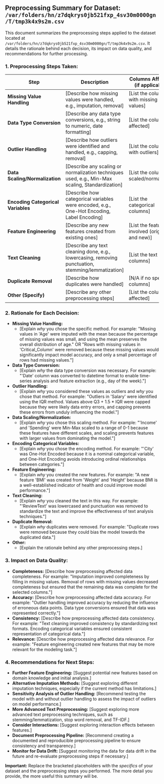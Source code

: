 ## Preprocessing Summary for Dataset: `/var/folders/hn/z7dqkrys0jb521fxp_4sv30m0000gn/T/tmp3k4x9s2m.csv`

This document summarizes the preprocessing steps applied to the dataset located at `/var/folders/hn/z7dqkrys0jb521fxp_4sv30m0000gn/T/tmp3k4x9s2m.csv`.  It details the rationale behind each decision, its impact on data quality, and recommendations for further processing.

### 1. Preprocessing Steps Taken:

| Step | Description | Columns Affected (if applicable) |
|---|---|---|
| **Missing Value Handling** |  [Describe how missing values were handled, e.g., imputation, removal] | [List the columns with missing values] |
| **Data Type Conversion** | [Describe any data type conversions, e.g., string to numeric, date formatting] | [List the columns affected] |
| **Outlier Handling** | [Describe how outliers were identified and handled, e.g., capping, removal] | [List the columns with outliers] |
| **Data Scaling/Normalization** | [Describe any scaling or normalization techniques used, e.g., Min-Max scaling, Standardization] | [List the columns scaled/normalized] |
| **Encoding Categorical Variables** | [Describe how categorical variables were encoded, e.g., One-Hot Encoding, Label Encoding] | [List the categorical columns] |
| **Feature Engineering** | [Describe any new features created from existing ones] | [List the features involved (original and new)] |
| **Text Cleaning** | [Describe any text cleaning done, e.g., lowercasing, removing punctuation, stemming/lemmatization] | [List the text columns] |
| **Duplicate Removal** | [Describe how duplicates were handled] | [N/A if no specific columns] |
| **Other (Specify)** | [Describe any other preprocessing steps] | [List the columns affected] |

### 2. Rationale for Each Decision:

*   **Missing Value Handling:**
    *   [Explain *why* you chose the specific method. For example: "Missing values in 'Age' were imputed with the mean because the percentage of missing values was small, and using the mean preserves the overall distribution of age." OR "Rows with missing values in 'Critical_Column' were removed because these missing values would significantly impact model accuracy, and only a small percentage of rows had missing values."]
*   **Data Type Conversion:**
    *   [Explain *why* the data type conversion was necessary. For example: "'Date' column was converted to datetime format to enable time-series analysis and feature extraction (e.g., day of the week)."]
*   **Outlier Handling:**
    *   [Explain *why* you considered these values as outliers and *why* you chose that method. For example: "Outliers in 'Salary' were identified using the IQR method. Values above Q3 + 1.5 * IQR were capped because they were likely data entry errors, and capping prevents these errors from unduly influencing the model."]
*   **Data Scaling/Normalization:**
    *   [Explain *why* you chose this scaling method. For example: "'Income' and 'Spending' were Min-Max scaled to a range of 0-1 because these features have different scales, and scaling prevents features with larger values from dominating the model."]
*   **Encoding Categorical Variables:**
    *   [Explain *why* you chose the encoding method. For example: "'City' was One-Hot Encoded because it is a nominal categorical variable, and One-Hot Encoding avoids introducing ordinal relationships between categories."]
*   **Feature Engineering:**
    *   [Explain *why* you created the new features. For example: "A new feature 'BMI' was created from 'Weight' and 'Height' because BMI is a well-established indicator of health and could improve model performance."]
*   **Text Cleaning:**
    *   [Explain *why* you cleaned the text in this way. For example: "'ReviewText' was lowercased and punctuation was removed to standardize the text and improve the effectiveness of text analysis techniques."]
*   **Duplicate Removal:**
    *   [Explain *why* duplicates were removed. For example: "Duplicate rows were removed because they could bias the model towards the duplicated data."]
*   **Other:**
    *   [Explain the rationale behind any other preprocessing steps.]

### 3. Impact on Data Quality:

*   **Completeness:** [Describe how preprocessing affected data completeness. For example: "Imputation improved completeness by filling in missing values. Removal of rows with missing values decreased completeness but ensured that the remaining data was complete for the selected columns."]
*   **Accuracy:** [Describe how preprocessing affected data accuracy. For example: "Outlier handling improved accuracy by reducing the influence of erroneous data points. Data type conversions ensured that data was represented correctly."]
*   **Consistency:** [Describe how preprocessing affected data consistency. For example: "Text cleaning improved consistency by standardizing text formats. Encoding categorical variables ensured consistent representation of categorical data."]
*   **Relevance:** [Describe how preprocessing affected data relevance. For example: "Feature engineering created new features that may be more relevant for the modeling task."]

### 4. Recommendations for Next Steps:

*   **Further Feature Engineering:** [Suggest potential new features based on domain knowledge and initial analysis.]
*   **Alternative Imputation Methods:** [Suggest exploring different imputation techniques, especially if the current method has limitations.]
*   **Sensitivity Analysis of Outlier Handling:** [Recommend testing the model with and without outlier handling to assess the impact of outliers on model performance.]
*   **More Advanced Text Preprocessing:** [Suggest exploring more advanced text preprocessing techniques, such as stemming/lemmatization, stop word removal, and TF-IDF.]
*   **Consider Interactions:** [Suggest exploring interaction effects between features.]
*   **Document Preprocessing Pipeline:** [Recommend creating a documented and reproducible preprocessing pipeline to ensure consistency and transparency.]
*   **Monitor for Data Drift:** [Suggest monitoring the data for data drift in the future and re-evaluate preprocessing steps if necessary.]

**Important:**  Replace the bracketed placeholders with the *specifics* of your dataset and the preprocessing steps you performed.  The more detail you provide, the more useful this summary will be.